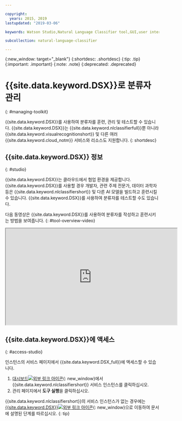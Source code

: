 ```yaml
---

copyright:
  years: 2015, 2019
lastupdated: "2019-03-06"

keywords: Watson Studio,Natural Language Classifier tool,GUI,user interface

subcollection: natural-language-classifier

---
```


{:new_window: target="_blank"}
{:shortdesc: .shortdesc}
{:tip: .tip}
{:important: .important}
{:note: .note}
{:deprecated: .deprecated}

<!-- Link definitions -->

[cloud-dashboard-watson]: https://{DomainName}/dashboard/apps?category=ai
[watson-studio-reg]: https://dataplatform.cloud.ibm.com/registration/stepone?context=wdp

# {{site.data.keyword.DSX}}로 분류자 관리
{: #managing-toolkit}

{{site.data.keyword.DSX}}를 사용하여 분류자를 훈련, 관리 및 테스트할 수 있습니다. {{site.data.keyword.DSX}}는 {{site.data.keyword.nlclassifierfull}}뿐 아니라 {{site.data.keyword.visualrecognitionshort}} 및 다른 여러 {{site.data.keyword.cloud_notm}} 서비스와 리소스도 지원합니다.
{: shortdesc}

## {{site.data.keyword.DSX}} 정보
{: #studio}

{{site.data.keyword.DSX}}는 클라우드에서 협업 환경을 제공합니다. {{site.data.keyword.DSX}}를 사용할 경우 개발자, 관련 주제 전문가, 데이터 과학자 등은 {{site.data.keyword.nlclassifiershort}} 및 다른 AI 모델을 빌드하고 훈련시킬 수 있습니다. {{site.data.keyword.DSX}}를 사용하여 분류자를 테스트할 수도 있습니다. 

다음 동영상은 {{site.data.keyword.DSX}}를 사용하여 분류자를 작성하고 훈련시키는 방법을 보여줍니다.
{: #tool-overview-video}

<iframe class="embed-responsive-item" id="youtubeplayer" title="IBM Watson Studio: Natural Language Classifier 모델 작성 및 훈련" type="text/html" width="560" height="315" src="https://www.youtube.com/embed/_gHeeX4lFwo" webkitallowfullscreen mozallowfullscreen allowfullscreen gesture="media" allow="encrypted-media"></iframe>

## {{site.data.keyword.DSX}}에 액세스
{: #access-studio}

인스턴스의 서비스 페이지에서 {{site.data.keyword.DSX_full}}에 액세스할 수 있습니다. 

1.  [대시보드![외부 링크 아이콘](../../icons/launch-glyph.svg "외부 링크 아이콘")][cloud-dashboard-watson]{: new_window}에서 {{site.data.keyword.nlclassifiershort}} 서비스 인스턴스를 클릭하십시오. 
1.  관리 페이지에서 **도구 실행**을 클릭하십시오. 

{{site.data.keyword.nlclassifiershort}}의 서비스 인스턴스가 없는 경우에는 [{{site.data.keyword.DSX}}![외부 링크 아이콘](../../icons/launch-glyph.svg "외부 링크 아이콘")][watson-studio-reg]{: new_window}으로 이동하여 문서에 설명된 단계를 따르십시오.
{: tip}
